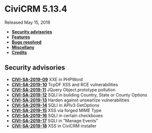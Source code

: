 # CiviCRM 5.13.4

Released May 15, 2019

- **[Security advisories](#security)**
- **[Features](#features)**
- **[Bugs resolved](#bugs)**
- **[Miscellany](#misc)**
- **[Credits](#credits)**

## <a name="security"></a>Security advisories

- **[CIVI-SA-2019-09](https://civicrm.org/advisory/civi-sa-2019-09-xxe-in-phpword)** XXE in PHPWord
- **[CIVI-SA-2019-10](https://civicrm.org/advisory/civi-sa-2019-10-tcpdf-xss-and-rce-vulerabilities)** TcpDF XSS and RCE vulnerabilities
- **[CIVI-SA-2019-11](https://civicrm.org/advisory/civi-sa-2019-11-jquery-objectprototype-pollution)** JQuery Object.prototype pollution
- **[CIVI-SA-2019-12](https://civicrm.org/advisory/civi-sa-2019-12-sqli-in-building-country-state-or-county-options)** SQLI in building Country, State or County Options
- **[CIVI-SA-2019-13](https://civicrm.org/advisory/civi-sa-2019-13-harden-against-unsearlize-vulnerabilities)** Harden against unsearlize vulnerabilities
- **[CIVI-SA-2019-14](https://civicrm.org/advisory/civi-sa-2019-14-sqli-in-apiv3-getoptions)** SQLI in APIv3 GetOptions
- **[CIVI-SA-2019-15](https://civicrm.org/advisory/civi-sa-2019-15-xss-via-forged-mime-type)** XSS via forged MIME Type
- **[CIVI-SA-2019-16](https://civicrm.org/advisory/civi-sa-2019-16-sqli-in-certain-checkboxes)** SQLI in certain checkboxes
- **[CIVI-SA-2019-17](https://civicrm.org/advisory/civi-sa-2019-17-sqli-in-manage-events)** SQLI in "Manage Events"
- **[CIVI-SA-2019-18](https://civicrm.org/advisory/civi-sa-2019-18-xss-in-civicrm-installer)** XSS in CiviCRM installer
